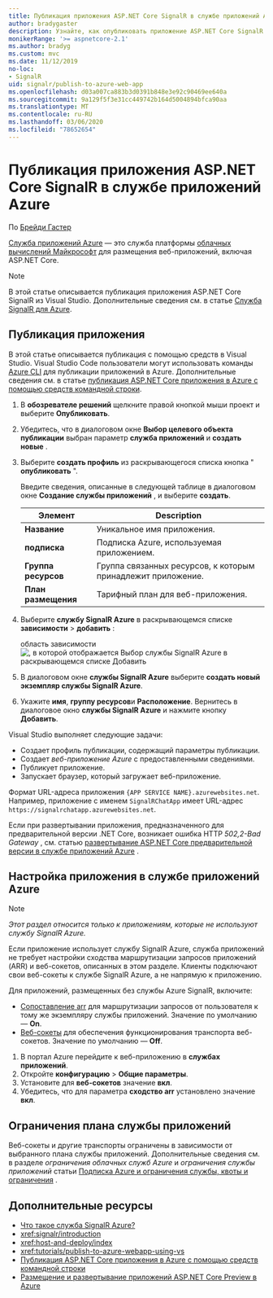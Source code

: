 ```yaml
---
title: Публикация приложения ASP.NET Core SignalR в службе приложений Azure
author: bradygaster
description: Узнайте, как опубликовать приложение ASP.NET Core SignalR в службе приложений Azure.
monikerRange: '>= aspnetcore-2.1'
ms.author: bradyg
ms.custom: mvc
ms.date: 11/12/2019
no-loc:
- SignalR
uid: signalr/publish-to-azure-web-app
ms.openlocfilehash: d03a007ca883b3d0391b848e3e92c90469ee640a
ms.sourcegitcommit: 9a129f5f3e31cc449742b164d5004894bfca90aa
ms.translationtype: MT
ms.contentlocale: ru-RU
ms.lasthandoff: 03/06/2020
ms.locfileid: "78652654"
---
```

# <a name="publish-an-aspnet-core-signalr-app-to-azure-app-service"></a>Публикация приложения ASP.NET Core SignalR в службе приложений Azure

По [Брейди Гастер](https://twitter.com/bradygaster)

[Служба приложений Azure](/azure/app-service/app-service-web-overview) — это служба платформы [облачных вычислений Майкрософт](https://azure.microsoft.com/) для размещения веб-приложений, включая ASP.NET Core.

> [!NOTE]
> В этой статье описывается публикация приложения ASP.NET Core SignalR из Visual Studio. Дополнительные сведения см. в статье [Служба SignalR для Azure](https://azure.microsoft.com/services/signalr-service).

## <a name="publish-the-app"></a>Публикация приложения

В этой статье описывается публикация с помощью средств в Visual Studio. Visual Studio Code пользователи могут использовать команды [Azure CLI](/cli/azure) для публикации приложений в Azure. Дополнительные сведения см. в статье [публикация ASP.NET Core приложения в Azure с помощью средств командной строки](/azure/app-service/app-service-web-get-started-dotnet).

1. В **обозревателе решений** щелкните правой кнопкой мыши проект и выберите **Опубликовать**.

1. Убедитесь, что в диалоговом окне **Выбор целевого объекта публикации** выбран параметр **служба приложений** и **создать новые** .

1. Выберите **создать профиль** из раскрывающегося списка кнопка " **опубликовать** ".

   Введите сведения, описанные в следующей таблице в диалоговом окне **Создание службы приложений** , и выберите **создать**.

   | Элемент               | Description |
   | ------------------ | ----------- |
   | **Название**           | Уникальное имя приложения. |
   | **подписка**   | Подписка Azure, используемая приложением. |
   | **Группа ресурсов** | Группа связанных ресурсов, к которым принадлежит приложение. |
   | **План размещения**   | Тарифный план для веб-приложения. |

1. Выберите **службу SignalR Azure** в раскрывающемся списке **зависимости** > **добавить** :

   область зависимости ![, в которой отображается Выбор службы SignalR Azure в раскрывающемся списке Добавить](publish-to-azure-web-app/_static/signalr-service-dependency.png)

1. В диалоговом окне **службы SignalR Azure** выберите **создать новый экземпляр службы SignalR Azure**.

1. Укажите **имя**, **группу ресурсов**и **Расположение**. Вернитесь в диалоговое окно **службы SignalR Azure** и нажмите кнопку **Добавить**.

Visual Studio выполняет следующие задачи:

* Создает профиль публикации, содержащий параметры публикации.
* Создает *веб-приложение Azure* с предоставленными сведениями.
* Публикует приложение.
* Запускает браузер, который загружает веб-приложение.

Формат URL-адреса приложения `{APP SERVICE NAME}.azurewebsites.net`. Например, приложение с именем `SignalRChatApp` имеет URL-адрес `https://signalrchatapp.azurewebsites.net`.

Если при развертывании приложения, предназначенного для предварительной версии .NET Core, возникает ошибка HTTP *502,2-Bad Gateway* , см. статью [развертывание ASP.NET Core предварительной версии в службе приложений Azure](xref:host-and-deploy/azure-apps/index#deploy-aspnet-core-preview-release-to-azure-app-service) .

## <a name="configure-the-app-in-azure-app-service"></a>Настройка приложения в службе приложений Azure

> [!NOTE]
> *Этот раздел относится только к приложениям, которые не используют службу SignalR Azure.*
>
> Если приложение использует службу SignalR Azure, служба приложений не требует настройки сходства маршрутизации запросов приложений (ARR) и веб-сокетов, описанных в этом разделе. Клиенты подключают свои веб-сокеты к службе SignalR Azure, а не напрямую к приложению.

Для приложений, размещенных без службы Azure SignalR, включите:

* [Сопоставление arr](https://azure.github.io/AppService/2016/05/16/Disable-Session-affinity-cookie-(ARR-cookie)-for-Azure-web-apps.html) для маршрутизации запросов от пользователя к тому же экземпляру службы приложений. Значение по умолчанию — **On**.
* [Веб-сокеты](xref:fundamentals/websockets) для обеспечения функционирования транспорта веб-сокетов. Значение по умолчанию — **Off**.

1. В портал Azure перейдите к веб-приложению в **службах приложений**.
1. Откройте **конфигурацию** > **Общие параметры**.
1. Установите для **веб-сокетов** значение **вкл**.
1. Убедитесь, что для параметра **сходство arr** установлено значение **вкл**.

## <a name="app-service-plan-limits"></a>Ограничения плана службы приложений

Веб-сокеты и другие транспорты ограничены в зависимости от выбранного плана службы приложений. Дополнительные сведения см. в разделе *ограничения облачных служб Azure* и *ограничения службы приложений* статьи [Подписка Azure и ограничения службы, квоты и ограничения](/azure/azure-subscription-service-limits#app-service-limits) .

## <a name="additional-resources"></a>Дополнительные ресурсы

* [Что такое служба SignalR Azure?](/azure/azure-signalr/signalr-overview)
* <xref:signalr/introduction>
* <xref:host-and-deploy/index>
* <xref:tutorials/publish-to-azure-webapp-using-vs>
* [Публикация ASP.NET Core приложения в Azure с помощью средств командной строки](/azure/app-service/app-service-web-get-started-dotnet)
* [Размещение и развертывание приложений ASP.NET Core Preview в Azure](xref:host-and-deploy/azure-apps/index#deploy-aspnet-core-preview-release-to-azure-app-service)
